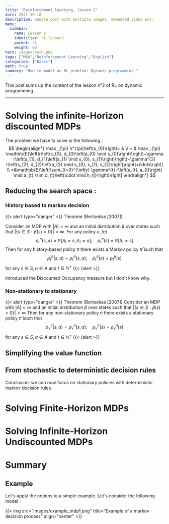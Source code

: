 ```yaml
---
title: "Reinforcement learning, lesson 2"
date: 2021-10-18
description: Sample post with multiple images, embedded video ect.
menu:
  sidebar:
    name: Lesson 2
    identifier: rl-lesson2
    parent: rl
    weight: 60
hero: images/path.png
tags: ["MVA","Reinforcement Learning","English"]
categories: ["Basic"]
math: true
summary: "How to model an RL problem: Dynamic programming "
---
```

This post sums up the content of the lesson n°2 of RL on dynamic programming

---

<style>
r { color: Red }
o { color: Orange }
g { color: Green }
b { color: Blue }
</style>

# Solving the infinite-Horizon discounted MDPs

The problem we have to solve is the following : 
$$
\begin{align*}
\max _{\pi} V^{\pi}\left(s_{0}\right)= & \\
= & \max _{\pi} \mathbb{E}\left[r\left(s_{0}, d_{0}\left(a_{0} \mid s_{0}\right)\right)+\gamma r\left(s_{1}, d_{1}\left(a_{1} \mid s_{0}, s_{1}\right)\right)+\gamma^{2} r\left(s_{2}, d_{2}\left(a_{2} \mid s_{0}, s_{1}, s_{2}\right)\right)+\ldots\right] \\
=&\mathbb{E}\left[\sum_{t=0}^{\infty} \gamma^{t} r\left(s_{t}, a_{t}\right) \mid a_{t} \sim d_{t}\left(\cdot \mid h_{t}\right)\right]
\end{align*}
$$

## Reducing the search space : 

### History based to markov decision 

{{< alert type="danger" >}}
Theorem (Bertsekas [2007])

Consider an MDP with $|A|<\infty$ and an initial distribution $\beta$ over states such that $|\{s \in S: \beta(s)>0\}|<\infty .$ For any policy $\pi$, let
$$
p_{t}^{\pi}(s, a)=\mathbb{P}\left[S_{t}=s, A_{t}=a\right] ; \quad p_{t}^{\pi}(s)=\mathbb{P}\left[S_{t}=s\right]
$$
Then for any history-based policy $\pi$ there exists a Markov policy $\bar{\pi}$ such that
$$
p_{t}^{\bar{\pi}}(s, a)=p_{t}^{\pi}(s, a) ; \quad p_{t}^{\bar{\pi}}(s)=p_{t}^{\pi}(s)
$$
for any $s \in S, a \in A$ and $t \in \mathbb{N}^{+}$
{{< /alert >}}

Introduced the Discounted Occupancy measure but I don't know why. 

### Non-stationary to stationary 

{{< alert type="danger" >}}
Theorem (Bertsekas [2007])
Consider an MDP with $|A|<\infty$ and an initial distribution $\beta$ over states such that $|\{s \in S: \beta(s)>0\}|<\infty$
Then for any non-stationary policy $\pi$ there exists a stationary policy $\bar{\pi}$ such that
$$
\rho_{\gamma}^{\bar{\pi}}(s, a)=\rho_{\gamma}^{\pi}(s, a) ; \quad \rho_{\gamma}^{\bar{\pi}}(s)=\rho_{\gamma}^{\pi}(s)
$$
for any $s \in S, a \in A$ and $t \in \mathbb{N}^{+}$
{{< /alert >}}

## Simplifying the value function 




## From stochastic to deterministic decision rules


Conclusion: we can now focus on stationary policies with deterministic markov decision rules. 


# Solving Finite-Horizon MDPs

# Solving Infinite-Horizon Undiscounted MDPs

# Summary
<!-- Started with a recap, but most of what was supposed to be a recap, was kinda new since I did not have time to go back on it. 

- always exists a deterministic markov stationary optimal policy. (mapping between state and action is deterministic). This allows to reduce the size of search. 
Focus on two task, policy evaluation (find the value function), policy learning (control) or finding the policy by solving the MDP. 

Bellman equations : for stochastic 
    $V^\pi (S) = \sum \pi(s,a) [\left r(s,a)) + \gamma\sum p(s'\mid s,a)V^\pi (s'), r(s,a)) is the expected reward on the policy $\pi$

He gave us a homework but I didn't really have time to do it, so let's focus on the explanations. 

The policy says that on s0 you choose a0, s1 choose a0, s2 choose a1 (defined by $\pi = {a_0,a_0,a_1}$)
The reward is 0 on 0, a_0. In state s1, same, but reward is 1/3 of Bernoulli. 1/3 is the expectation, which is why we put the 1/3 on the matrix reward. 

Not all MDP are goal oriented. Even if you have a stochastic goal. The optimal policy IN EXPECTATION with respect to the randomness, expected value with respect to the policy

1. Compute $V^\pi$ (using the bellman form)
    - $P^\pi$ = \begin{matrix}  &s0 & s1 & s2 \\ s0 &&&\\s1&&&\\s2&&&\\  \end{matrix}$
    - $r^{\pi}$ = [0,1/3,0]
    - Compute the inverse of $I-\gammaP^\pi$

We also saw the optimal bellman equation. A way of computing V* of S. Replace the expected reward with the max over the actions. 
It is not linear anymore, and today we will see how to compute it. 

The Q-function was introduced. $Q = \mathbb{E} [\sum_{t=0}^{\inf} g^t r(s_t,a_t) \mid (s_0,a_0) = (s,a)]$ gives the utility of each action in the state.  We can again write the bellman equation. 

_______ Was a bit lost after this, had to handle USB and bluetooth stuff

Value Iteration : apply the bellman operator iteratively, converge to an approximation of the optimal solution. Keep track of the greedy action -> return the optimal policy 

###  Complexity of the value operation 

Relies on the bellman operator, which means solving a matrix system. 

#### Extensions and Implementations 

Starvation : may end up in a loop / cycle of update that prevents you from converging

Can apply iteratively on the Q function. It's really generic. 

#### Policy iteration 

Iterate on them rather than value function. 

1. Start from policy
2. Each iteration : 
    - Policy evaluation -> bellman operator matrix equation
    - Policy improvement, compute greedy policy
3. Stop if the policy is not improving

Iterate over the $\pi$. Return $\pi$ at the end. 
The sequence generated is non decreasing. This means that it will converge in a **finite** ($ V^{\pi_k+1} \geq V^{\pi_k} $ ) number of iterations. VS the value function that has convergence in infinite.  

INSERT PROOF HERE! Was done in class.

Complexity? $O(S^3)$ which is a bit more than Value State function. 
Through Monte-Carlo is also interesting, through the expectation but it's an approximative method (control the approximation which propagates through the learning). In practice, different, but the one that converges is the exact one. 

POlicy improvement step, in $O(A)$ or $O(SA)$

Total depends on $\gamma$

#### Comparison between Value  and Policy Iteration 

Pros and Cons for each

## Other algorithms based on DP to compute optimal policy

Primal LP? 
 -->



## Example

Let's apply the notions to a simple example. Let's consider the following model : 

{{< img src="images/example_mdp1.png" title="Example of a markov decision process" align="center" >}}

<!-- {{< vs 3 >}}  stands for vertical space -->
